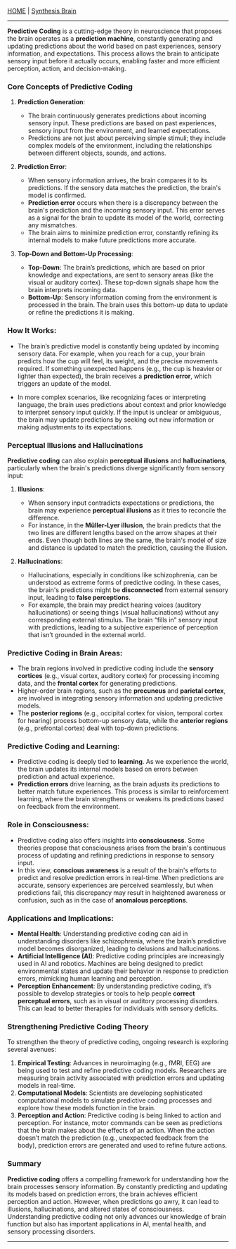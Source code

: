 [HOME](/README.md)  | [Synthesis Brain](/assets/docs/synthesis/humans/brain/readme.md)   

---   

**Predictive Coding** is a cutting-edge theory in neuroscience that proposes the brain operates as a **prediction machine**, constantly generating and updating predictions about the world based on past experiences, sensory information, and expectations. This process allows the brain to anticipate sensory input before it actually occurs, enabling faster and more efficient perception, action, and decision-making.

### Core Concepts of Predictive Coding

1. **Prediction Generation**:
   - The brain continuously generates predictions about incoming sensory input. These predictions are based on past experiences, sensory input from the environment, and learned expectations.
   - Predictions are not just about perceiving simple stimuli; they include complex models of the environment, including the relationships between different objects, sounds, and actions.

2. **Prediction Error**:
   - When sensory information arrives, the brain compares it to its predictions. If the sensory data matches the prediction, the brain's model is confirmed.
   - **Prediction error** occurs when there is a discrepancy between the brain's prediction and the incoming sensory input. This error serves as a signal for the brain to update its model of the world, correcting any mismatches.
   - The brain aims to minimize prediction error, constantly refining its internal models to make future predictions more accurate.

3. **Top-Down and Bottom-Up Processing**:
   - **Top-Down**: The brain’s predictions, which are based on prior knowledge and expectations, are sent to sensory areas (like the visual or auditory cortex). These top-down signals shape how the brain interprets incoming data.
   - **Bottom-Up**: Sensory information coming from the environment is processed in the brain. The brain uses this bottom-up data to update or refine the predictions it is making.

### How It Works:
- The brain’s predictive model is constantly being updated by incoming sensory data. For example, when you reach for a cup, your brain predicts how the cup will feel, its weight, and the precise movements required. If something unexpected happens (e.g., the cup is heavier or lighter than expected), the brain receives a **prediction error**, which triggers an update of the model.
  
- In more complex scenarios, like recognizing faces or interpreting language, the brain uses predictions about context and prior knowledge to interpret sensory input quickly. If the input is unclear or ambiguous, the brain may update predictions by seeking out new information or making adjustments to its expectations.

### Perceptual Illusions and Hallucinations
**Predictive coding** can also explain **perceptual illusions** and **hallucinations**, particularly when the brain's predictions diverge significantly from sensory input:

1. **Illusions**:
   - When sensory input contradicts expectations or predictions, the brain may experience **perceptual illusions** as it tries to reconcile the difference.
   - For instance, in the **Müller-Lyer illusion**, the brain predicts that the two lines are different lengths based on the arrow shapes at their ends. Even though both lines are the same, the brain's model of size and distance is updated to match the prediction, causing the illusion.

2. **Hallucinations**:
   - Hallucinations, especially in conditions like schizophrenia, can be understood as extreme forms of predictive coding. In these cases, the brain's predictions might be **disconnected** from external sensory input, leading to **false perceptions**.
   - For example, the brain may predict hearing voices (auditory hallucinations) or seeing things (visual hallucinations) without any corresponding external stimulus. The brain “fills in” sensory input with predictions, leading to a subjective experience of perception that isn’t grounded in the external world.

### Predictive Coding in Brain Areas:
- The brain regions involved in predictive coding include the **sensory cortices** (e.g., visual cortex, auditory cortex) for processing incoming data, and the **frontal cortex** for generating predictions.
- Higher-order brain regions, such as the **precuneus** and **parietal cortex**, are involved in integrating sensory information and updating predictive models.
- The **posterior regions** (e.g., occipital cortex for vision, temporal cortex for hearing) process bottom-up sensory data, while the **anterior regions** (e.g., prefrontal cortex) deal with top-down predictions.

### Predictive Coding and Learning:
- Predictive coding is deeply tied to **learning**. As we experience the world, the brain updates its internal models based on errors between prediction and actual experience.
- **Prediction errors** drive learning, as the brain adjusts its predictions to better match future experiences. This process is similar to reinforcement learning, where the brain strengthens or weakens its predictions based on feedback from the environment.

### Role in Consciousness:
- Predictive coding also offers insights into **consciousness**. Some theories propose that consciousness arises from the brain's continuous process of updating and refining predictions in response to sensory input.
- In this view, **conscious awareness** is a result of the brain's efforts to predict and resolve prediction errors in real-time. When predictions are accurate, sensory experiences are perceived seamlessly, but when predictions fail, this discrepancy may result in heightened awareness or confusion, such as in the case of **anomalous perceptions**.

### Applications and Implications:
- **Mental Health**: Understanding predictive coding can aid in understanding disorders like schizophrenia, where the brain’s predictive model becomes disorganized, leading to delusions and hallucinations.
- **Artificial Intelligence (AI)**: Predictive coding principles are increasingly used in AI and robotics. Machines are being designed to predict environmental states and update their behavior in response to prediction errors, mimicking human learning and perception.
- **Perception Enhancement**: By understanding predictive coding, it’s possible to develop strategies or tools to help people **correct perceptual errors**, such as in visual or auditory processing disorders. This can lead to better therapies for individuals with sensory deficits.

### Strengthening Predictive Coding Theory
To strengthen the theory of predictive coding, ongoing research is exploring several avenues:
1. **Empirical Testing**: Advances in neuroimaging (e.g., fMRI, EEG) are being used to test and refine predictive coding models. Researchers are measuring brain activity associated with prediction errors and updating models in real-time.
2. **Computational Models**: Scientists are developing sophisticated computational models to simulate predictive coding processes and explore how these models function in the brain.
3. **Perception and Action**: Predictive coding is being linked to action and perception. For instance, motor commands can be seen as predictions that the brain makes about the effects of an action. When the action doesn’t match the prediction (e.g., unexpected feedback from the body), prediction errors are generated and used to refine future actions.

### Summary
**Predictive coding** offers a compelling framework for understanding how the brain processes sensory information. By constantly predicting and updating its models based on prediction errors, the brain achieves efficient perception and action. However, when predictions go awry, it can lead to illusions, hallucinations, and altered states of consciousness. Understanding predictive coding not only advances our knowledge of brain function but also has important applications in AI, mental health, and sensory processing disorders.

---   
